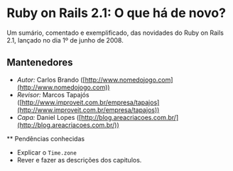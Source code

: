 # Ruby on Rails 2.1: O que há de novo?

Um sumário, comentado e exemplificado, das novidades do Ruby on Rails 2.1, lançado no dia 1º de junho de 2008.

## Mantenedores

* *Autor:* Carlos Brando ([http://www.nomedojogo.com](http://www.nomedojogo.com))
* *Revisor:* Marcos Tapajós ([http://www.improveit.com.br/empresa/tapajos](http://www.improveit.com.br/empresa/tapajos))
* *Capa:* Daniel Lopes ([http://blog.areacriacoes.com.br/](http://blog.areacriacoes.com.br/))

** Pendências conhecidas

* Explicar o `Time.zone`
* Rever e fazer as descrições dos capitulos.
